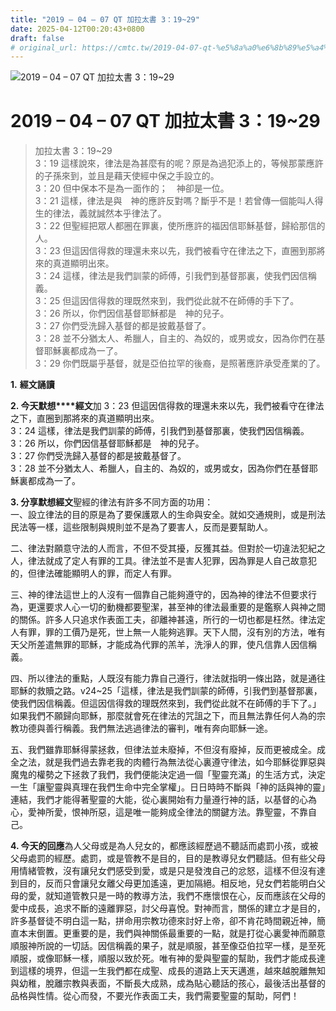 ```yaml
---
title: "2019 – 04 – 07 QT 加拉太書 3：19~29"
date: 2025-04-12T00:20:43+0800
draft: false
# original_url: https://cmtc.tw/2019-04-07-qt-%e5%8a%a0%e6%8b%89%e5%a4%aa%e6%9b%b8-3%ef%bc%9a1929
---
```


![2019 – 04 – 07 QT 加拉太書 3：19\~29](/images/qt.jpg   "2019 – 04 – 07 QT 加拉太書 3：19\~29")

# 2019 – 04 – 07 QT 加拉太書 3：19\~29

> 加拉太書 3：19\~29  
> 3：19 這樣說來，律法是為甚麼有的呢？原是為過犯添上的，等候那蒙應許的子孫來到，並且是藉天使經中保之手設立的。  
> 3：20 但中保本不是為一面作的；　神卻是一位。  
> 3：21 這樣，律法是與　神的應許反對嗎？斷乎不是！若曾傳一個能叫人得生的律法，義就誠然本乎律法了。  
> 3：22 但聖經把眾人都圈在罪裏，使所應許的福因信耶穌基督，歸給那信的人。  
> 3：23 但這因信得救的理還未來以先，我們被看守在律法之下，直圈到那將來的真道顯明出來。  
> 3：24 這樣，律法是我們訓蒙的師傅，引我們到基督那裏，使我們因信稱義。  
> 3：25 但這因信得救的理既然來到，我們從此就不在師傅的手下了。  
> 3：26 所以，你們因信基督耶穌都是　神的兒子。  
> 3：27 你們受洗歸入基督的都是披戴基督了。  
> 3：28 並不分猶太人、希臘人，自主的、為奴的，或男或女，因為你們在基督耶穌裏都成為一了。  
> 3：29 你們既屬乎基督，就是亞伯拉罕的後裔，是照著應許承受產業的了。

**1.** **經文誦讀**

**2. 今天默想****經文**加 3：23 但這因信得救的理還未來以先，我們被看守在律法之下，直圈到那將來的真道顯明出來。  
3：24 這樣，律法是我們訓蒙的師傅，引我們到基督那裏，使我們因信稱義。  
3：26 所以，你們因信基督耶穌都是　神的兒子。  
3：27 你們受洗歸入基督的都是披戴基督了。  
3：28 並不分猶太人、希臘人，自主的、為奴的，或男或女，因為你們在基督耶穌裏都成為一了。

**3. 分享默想經文**聖經的律法有許多不同方面的功用：  
一、設立律法的目的原是為了要保護眾人的生命與安全。就如交通規則，或是刑法民法等一樣，這些限制與規則並不是為了要害人，反而是要幫助人。

二、律法對願意守法的人而言，不但不受其擾，反獲其益。但對於一切違法犯紀之人，律法就成了定人有罪的工具。律法並不是害人犯罪，因為罪是人自己故意犯的，但律法確能顯明人的罪，而定人有罪。

三、神的律法這世上的人沒有一個靠自己能夠遵守的，因為神的律法不但要求行為，更還要求人心一切的動機都要聖潔，甚至神的律法最重要的是鑑察人與神之間的關係。許多人只追求作表面工夫，卻離神甚遠，所行的一切也都是枉然。律法定人有罪，罪的工價乃是死，世上無一人能夠逃罪。天下人間，沒有別的方法，唯有天父所差遣無罪的耶穌，才能成為代罪的羔羊，洗淨人的罪，使凡信靠人因信稱義。

四、所以律法的重點，人既沒有能力靠自己遵行，律法就指明一條出路，就是通往耶穌的救贖之路。v24\~25「這樣，律法是我們訓蒙的師傅，引我們到基督那裏，使我們因信稱義。但這因信得救的理既然來到，我們從此就不在師傅的手下了。」如果我們不願歸向耶穌，那麼就會死在律法的咒詛之下，而且無法靠任何人為的宗教功德與善行稱義。我們無法逃過律法的審判，唯有奔向耶穌一途。

五、我們雖靠耶穌得蒙拯救，但律法並未廢掉，不但沒有廢掉，反而更被成全。成全之法，就是我們過去靠老我的肉體行為無法從心裏遵守律法，如今耶穌從罪惡與魔鬼的權勢之下拯救了我們，我們便能決定過一個「聖靈充滿」的生活方式，決定一生「讓聖靈與真理在我們生命中完全掌權」。日日時時不斷與「神的話與神的靈」連結，我們才能得著聖靈的大能，從心裏開始有力量遵行神的話，以基督的心為心，愛神所愛，恨神所惡，這是唯一能夠成全律法的關鍵方法。靠聖靈，不靠自己。

**4. 今天的回應**為人父母或是為人兒女的，都應該經歷過不聽話而處罰小孩，或被父母處罰的經歷。處罰，或是管教不是目的，目的是教導兒女們聽話。但有些父母用情緒管教，沒有讓兒女們感受到愛，或是只是發洩自己的忿怒，這樣不但沒有達到目的，反而只會讓兒女離父母更加遙遠，更加隔絕。相反地，兒女們若能明白父母的愛，就知道管教只是一時的教導方法，我們不應懷恨在心，反而應該在父母的愛中成長，追求不斷的遠離罪惡，討父母喜悅。對神而言，關係的建立才是目的，許多基督徒不明白這一點，拼命用宗教功德來討好上帝，卻不肯花時間親近神，簡直本末倒置。更重要的是，我們與神關係最重要的一點，就是打從心裏愛神而願意順服神所說的一切話。因信稱義的果子，就是順服，甚至像亞伯拉罕一樣，是至死順服，或像耶穌一樣，順服以致於死。唯有神的愛與聖靈的幫助，我們才能成長達到這樣的境界，但這一生我們都在成聖、成長的道路上天天邁進，越來越脫離無知與幼稚，脫離宗教與表面，不斷長大成熟，成為貼心聽話的孩心，最後活出基督的品格與性情。從心而發，不要光作表面工夫，我們需要聖靈的幫助，阿們！